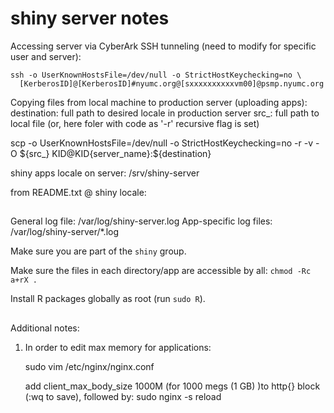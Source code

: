 # shiny server notes

Accessing server via CyberArk SSH tunneling (need to modify for specific user and server):

```
ssh -o UserKnownHostsFile=/dev/null -o StrictHostKeychecking=no \
  [KerberosID]@[KerberosID]#nyumc.org@[sxxxxxxxxxxvm00]@psmp.nyumc.org
```


Copying files from local machine to production server (uploading apps):
destination: full path to desired locale in production server
src_: full path to local file (or, here foler with code as '-r' recursive flag is set)

scp -o UserKnownHostsFile=/dev/null -o StrictHostKeychecking=no -r -v -O ${src_} KID@KID{server_name}:${destination} 

shiny apps locale on server:
/srv/shiny-server

from README.txt @ shiny locale:
##

General log file: /var/log/shiny-server.log
App-specific log files: /var/log/shiny-server/*.log

Make sure you are part of the `shiny` group.

Make sure the files in each directory/app are accessible by all:
`chmod -Rc a+rX .`

Install R packages globally as root (run `sudo R`).

## 

Additional notes:
1. In order to edit max memory for applications:

    sudo vim /etc/nginx/nginx.conf

    add client_max_body_size 1000M (for 1000 megs (1 GB) )to http{} block (:wq to save), followed by:
    sudo nginx -s reload
